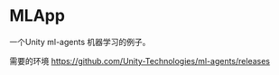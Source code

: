 # MLApp

一个Unity ml-agents 机器学习的例子。

需要的环境
https://github.com/Unity-Technologies/ml-agents/releases


